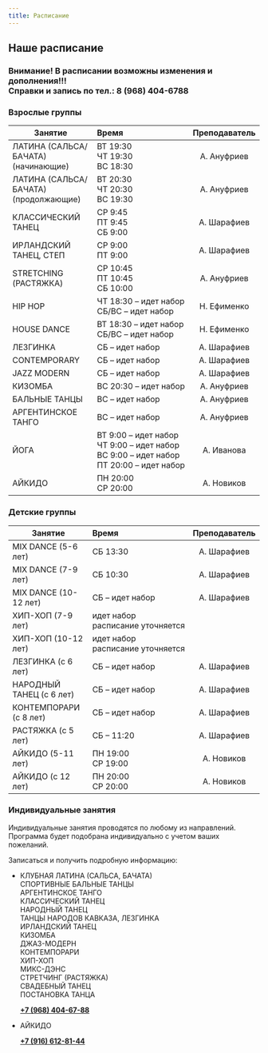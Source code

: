 ```yaml
---
title: Расписание
---
```


## Наше расписание

### Внимание! В расписании возможны изменения и дополнения!!! <br>  Справки и запись по тел.: 8 (968) 404-6788

### Взрослые группы

| Занятие                                           | Время                                                  | Преподаватель |
| -----------------------------                     | :----------------------------------------------------- | :-----------: |
| ЛАТИНА (САЛЬСА/ БАЧАТА) <br> (начинающие)         | <nobr>ВТ 19:30 <br> ЧТ 19:30 <br> ВС 18:30             |  А. Ануфриев  |
| ЛАТИНА (САЛЬСА/ БАЧАТА) <br> (продолжающие)       | <nobr>ВТ 20:30 <br> ЧТ 20:30 <br> ВС 19:30             |  А. Ануфриев  |
| КЛАССИЧЕСКИЙ ТАНЕЦ                                | <nobr> СР 9:45 <br> ПТ 9:45 <br> СБ 9:00               |  А. Шарафиев  |
| ИРЛАНДСКИЙ ТАНЕЦ, СТЕП                            | <nobr> СР 9:00 <br> ПТ 9:00                            |  А. Шарафиев  |
| STRETCHING (РАСТЯЖКА)                             | <nobr> СР 10:45 <br> ПТ 10:45 <br> СБ 10:00            |  А. Ануфриев  |
| HIP HOP                                           | <nobr> ЧТ 18:30 – идет набор <br> СБ/ВС – идет набор   |  Н. Ефименко  |
| HOUSE DANCE                                       | <nobr> ВТ 18:30 – идет набор <br> СБ/ВС – идет набор   |  Н. Ефименко  |
| ЛЕЗГИНКА                                          | <nobr> СБ – идет набор                                 |  А. Шарафиев  |
| CONTEMPORARY                                      | <nobr> СБ – идет набор                                 |  А. Шарафиев  |
| JAZZ MODERN                                       | <nobr> СБ – идет набор                                 |  А. Шарафиев  |
| КИЗОМБА                                           | <nobr> ВС 20:30 – идет набор                           |  А. Ануфриев  |
| БАЛЬНЫЕ ТАНЦЫ                                     | <nobr> ВС – идет набор                                 |  А. Ануфриев  |
| АРГЕНТИНСКОЕ ТАНГО                                | <nobr> ВС – идет набор                                 |  А. Ануфриев  |
| ЙОГА                                              | <nobr>ВТ 9:00 – идет набор <br> ЧТ 9:00 – идет набор <br> ВС 9:00 – идет набор <br> ПТ 20:00 – идет набор |  А. Иванова  |
| АЙКИДО                                            | <nobr>ПН 20:00 <br> СР 20:00                           |  А. Новиков   |

### Детские группы

| Занятие               | Время                                                  | Преподаватель |
| --------------------- | :----------------------------------------------------- | :-----------: |
| MIX DANCE (5-6 лет)   | <nobr>СБ 13:30                                         |  А. Шарафиев  |
| MIX DANCE (7-9 лет) | <nobr>СБ 10:30                          |  А. Шарафиев  |
| MIX DANCE (10-12 лет) | <nobr>СБ – идет набор                          |  А. Шарафиев  |
| ХИП-ХОП (7-9 лет)   | <nobr>идет набор <br> расписание уточняется |    |
| ХИП-ХОП (10-12 лет)   | <nobr>идет набор <br> расписание уточняется |    |
| ЛЕЗГИНКА (с 6 лет)    | <nobr>СБ – идет набор                                         |  А. Шарафиев  |
| НАРОДНЫЙ ТАНЕЦ (с 6 лет)    | <nobr>СБ – идет набор                                         |  А. Шарафиев  |
| КОНТЕМПОРАРИ (с 8 лет)    | <nobr>СБ – идет набор                                         |  А. Шарафиев  |
| РАСТЯЖКА (с 5 лет)    | <nobr>СБ – 11:20                                         |  А. Шарафиев  |
| АЙКИДО (5-11 лет)     | <nobr>ПН 19:00 <br>  СР 19:00                                |  А. Новиков   |
| АЙКИДО (с 12 лет)     | <nobr>ПН 20:00 <br>  СР 20:00                                |  А. Новиков   |

### Индивидуальные занятия

Индивидуальные занятия проводятся по любому из направлений. Программа будет подобрана индивидуально с учетом ваших пожеланий.

Записаться и получить подробную информацию:

- КЛУБНАЯ ЛАТИНА (САЛЬСА, БАЧАТА)<br>
  СПОРТИВНЫЕ БАЛЬНЫЕ ТАНЦЫ<br>
  АРГЕНТИНСКОЕ ТАНГО<br>
  КЛАССИЧЕСКИЙ ТАНЕЦ<br>
  НАРОДНЫЙ ТАНЕЦ<br>
  ТАНЦЫ НАРОДОВ КАВКАЗА, ЛЕЗГИНКА<br>
  ИРЛАНДСКИЙ ТАНЕЦ<br>
  КИЗОМБА<br>
  ДЖАЗ-МОДЕРН<br>
  КОНТЕМПОРАРИ<br>
  ХИП-ХОП<br>
  МИКС-ДЭНС<br>
  СТРЕТЧИНГ (РАСТЯЖКА)<br>
  СВАДЕБНЫЙ ТАНЕЦ<br>
  ПОСТАНОВКА ТАНЦА<br>

  **[+7 (968) 404-67-88](tel://+79684046788)**

- АЙКИДО

  **[+7 (916) 612-81-44](tel://+79166128144)**

